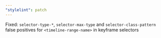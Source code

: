 ```yaml
---
"stylelint": patch
---
```


Fixed: `selector-type-*`, `selector-max-type` and `selector-class-pattern` false positives for `<timeline-range-name>` in keyframe selectors
